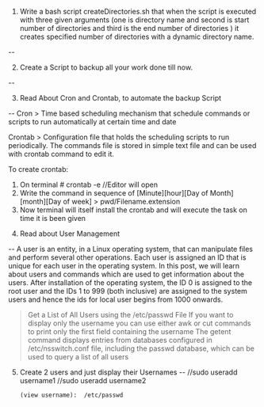 1. Write a bash script createDirectories.sh that when the script is executed with three given arguments (one is directory name and second is start number of directories and third is the end number of directories ) it creates specified number of directories with a dynamic directory name.

--

2. Create a Script to backup all your work done till now.

--

3. Read About Cron and Crontab, to automate the backup Script

-- Cron > Time based scheduling mechanism that schedule commands or scripts to run automatically at certain time and date

Crontab > Configuration file that holds the scheduling scripts to run periodically. The commands file is stored in simple text file and can be used with crontab command to edit it.

To create crontab:

1.  On terminal # crontab -e //Editor will open
2.  Write the command in sequence of [Minute][hour][Day of Month][month][Day of week] > pwd/Filename.extension
3.  Now terminal will itself install the crontab and will execute the task on time it is been given

4) Read about User Management

-- A user is an entity, in a Linux operating system, that can manipulate files and perform several other operations. Each user is assigned an ID that is unique for each user in the operating system. In this post, we will learn about users and commands which are used to get information about the users. After installation of the operating system, the ID 0 is assigned to the root user and the IDs 1 to 999 (both inclusive) are assigned to the system users and hence the ids for local user begins from 1000 onwards.

> Get a List of All Users using the /etc/passwd File
> If you want to display only the username you can use either awk or cut commands to print only the first field containing the username
> The getent command displays entries from databases configured in /etc/nsswitch.conf file, including the passwd database, which can be used to query a list of all users

5.  Create 2 users and just display their Usernames
    -- //sudo useradd username1
    //sudo useradd username2

        (view username):  /etc/passwd
